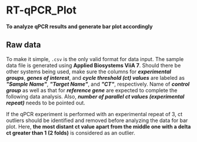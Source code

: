 # RT-qPCR_Plot

**To analyze qPCR results and generate bar plot accordingly**

## Raw data

To make it simple, <code>.csv</code> is the only valid format for data input. The sample data file is generated using **Applied Biosystems ViiA 7**. Should there be other systems being used, make sure the columns for ***experimental groups***, ***genes of interest***, and ***cycle threshold (ct) values*** are labeled as ***"Sample Name"***, ***"Target Name"***, and ***"CT"***, respectively. Name of ***control group*** as well as that for ***reference gene*** are expected to complete the following data analysis. Also, ***number of parallel ct values (experimental repeat)*** needs to be pointed out.

If the qPCR experiment is performed with an experimental repeat of 3, ct outliers should be identified and removed before analyzing the data for bar plot. Here, **the most distant ct value apart from the middle one with a delta ct greater than 1 (2 folds)** is considered as an outlier.
